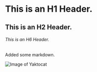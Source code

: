 # This is an H1 Header.
## This is an H2 Header.
###### This is an H6 Header.

Added some markdown.

![Image of Yaktocat](https://octodex.github.com/images/yaktocat.png)
